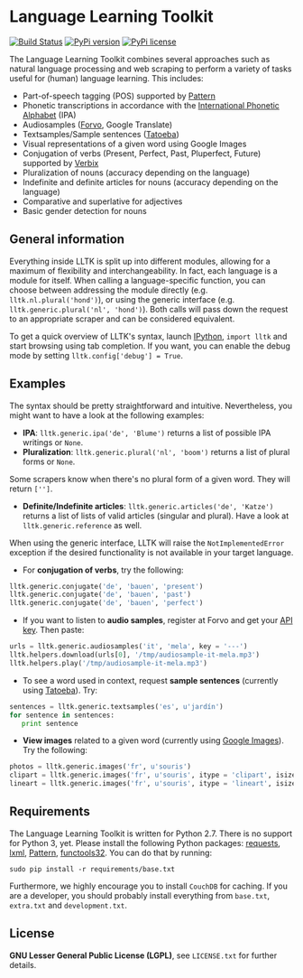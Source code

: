 Language Learning Toolkit
=======

[![Build Status](http://img.shields.io/travis/lltk/lltk/master.svg?style=flat)](https://travis-ci.org/lltk/lltk)
[![PyPi version](http://img.shields.io/pypi/v/lltk.svg?style=flat)](https://pypi.python.org/pypi/lltk/)
[![PyPi license](http://img.shields.io/pypi/l/lltk.svg?style=flat)](https://pypi.python.org/pypi/lltk/)

The Language Learning Toolkit combines several approaches such as natural language processing and web scraping to perform a variety of tasks useful for (human) language learning.
This includes:

 * Part-of-speech tagging (POS) supported by [Pattern](http://github.com/clips/pattern)
 * Phonetic transcriptions in accordance with the [International Phonetic Alphabet](http://en.wikipedia.org/wiki/International_Phonetic_Alphabet) (IPA)
 * Audiosamples ([Forvo](http://www.forvo.com/), Google Translate)
 * Textsamples/Sample sentences ([Tatoeba](http://tatoeba.org/))
 * Visual representations of a given word using Google Images
 * Conjugation of verbs (Present, Perfect, Past, Pluperfect, Future) supported by [Verbix](www.verbix.com/)
 * Pluralization of nouns (accuracy depending on the language)
 * Indefinite and definite articles for nouns (accuracy depending on the language)
 * Comparative and superlative for adjectives
 * Basic gender detection for nouns

General information
-------------------

Everything inside LLTK is split up into different modules, allowing for a maximum of flexibility and interchangeability. In fact, each language is a module for itself. When calling a language-specific function, you can choose between addressing the module directly (e.g. `lltk.nl.plural('hond')`), or using the generic interface (e.g. `lltk.generic.plural('nl', 'hond')`). Both calls will pass down the request to an appropriate scraper and can be considered equivalent.

To get a quick overview of LLTK's syntax, launch [IPython](http://ipython.org/), `import lltk` and start browsing using tab completion. If you want, you can enable the debug mode by setting `lltk.config['debug'] = True`.

Examples
--------

The syntax should be pretty straightforward and intuitive. Nevertheless, you might want to have a look at the following examples:

 * **IPA**: `lltk.generic.ipa('de', 'Blume')` returns a list of possible IPA writings or `None`.
 * **Pluralization**: `lltk.generic.plural('nl', 'boom')` returns a list of plural forms or `None`.

 Some scrapers know when there's no plural form of a given word. They will return `['']`.
 * **Definite/Indefinite articles**: `lltk.generic.articles('de', 'Katze')` returns a list of lists of valid articles (singular and plural). Have a look at `lltk.generic.reference` as well.

When using the generic interface, LLTK will raise the `NotImplementedError` exception if the desired functionality is not available in your target language.

 * For **conjugation of verbs**, try the following:
 ```python
 lltk.generic.conjugate('de', 'bauen', 'present')
 lltk.generic.conjugate('de', 'bauen', 'past')
 lltk.generic.conjugate('de', 'bauen', 'perfect')
 ```

 * If you want to listen to **audio samples**, register at Forvo and get your [API key](http://api.forvo.com/). Then paste:
 ```python
 urls = lltk.generic.audiosamples('it', 'mela', key = '---')
 lltk.helpers.download(urls[0], '/tmp/audiosample-it-mela.mp3')
 lltk.helpers.play('/tmp/audiosample-it-mela.mp3')
 ```

 * To see a word used in context, request **sample sentences** (currently using [Tatoeba](http://tatoeba.org/)). Try:
 ```python
 sentences = lltk.generic.textsamples('es', u'jardín')
 for sentence in sentences:
 	print sentence
 ```

 * **View images** related to a given word (currently using [Google Images](http://images.google.com/)). Try the following:
 ```python
 photos = lltk.generic.images('fr', u'souris')
 clipart = lltk.generic.images('fr', u'souris', itype = 'clipart', isize = 'large')
 lineart = lltk.generic.images('fr', u'souris', itype = 'lineart', isize = 'small')
 ```

Requirements
------------

The Language Learning Toolkit is written for Python 2.7. There is no support for Python 3, yet. Please install the following Python packages: [requests](https://pypi.python.org/pypi/requests/), [lxml](https://pypi.python.org/pypi/lxml/3.3.5), [Pattern](https://pypi.python.org/pypi/Pattern/2.6), [functools32](https://pypi.python.org/pypi/functools32/3.2.3-1). You can do that by running:

`sudo pip install -r requirements/base.txt`

Furthermore, we highly encourage you to install `CouchDB` for caching. If you are a developer, you should probably install everything from `base.txt`, `extra.txt` and `development.txt`.

License
-------

**GNU Lesser General Public License (LGPL)**, see `LICENSE.txt` for further details.
